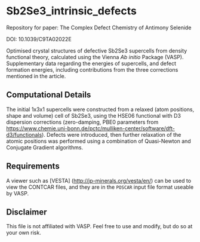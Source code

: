 # Sb2Se3_intrinsic_defects

Repository for paper: The Complex Defect Chemistry of Antimony Selenide

DOI: 10.1039/C9TA02022E

Optimised crystal structures of defective Sb2Se3 supercells from density functional theory, calculated using the Vienna *Ab initio* Package (VASP). 
Supplementary data regarding the energies of supercells, and defect formation energies, including contributions from the three corrections mentioned in the article.

Computational Details
-----------------------
The initial 1x3x1 supercells were constructed from a relaxed (atom positions, shape and volume) cell of Sb2Se3, using the HSE06 functional with D3 dispersion corrections (zero-damping, PBE0 parameters from https://www.chemie.uni-bonn.de/pctc/mulliken-center/software/dft-d3/functionals).
Defects were introduced, then further relaxation of the atomic positions was performed using a combination of Quasi-Newton and Conjugate Gradient algorithms.


Requirements
------

A viewer such as [VESTA] (http://jp-minerals.org/vesta/en/) can be used to view the CONTCAR files, and they are in the `POSCAR` input file format useable by VASP.


Disclaimer
------
This file is not affiliated with VASP. Feel free to use and modify, but do so at your own risk.
